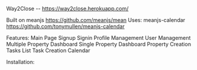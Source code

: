 
Way2Close -- https://way2close.herokuapp.com/

Built on meanjs https://github.com/meanjs/mean
Uses: meanjs-calendar https://github.com/tonymullen/meanjs-calendar
      
      
Features: Main Page
          Signup
										Signin
										Profile Management
										User Management
										Multiple Property Dashboard
										Single Property Dashboard
										Property Creation
										Tasks List
										Task Creation
										Calendar

Installation: 
